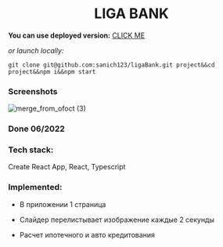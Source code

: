 <h1 align="center">LIGA BANK</h1>

**You can use deployed version:** [CLICK ME](https://liga-bank-rho.vercel.app/)

*or launch locally:*

`git clone git@github.com:sanich123/ligaBank.git project&&cd project&&npm i&&npm start`

### Screenshots

![merge_from_ofoct (3)](https://user-images.githubusercontent.com/70276651/227767590-73021d25-9a68-4182-bedb-c5ec989692c1.jpg)

### Done 06/2022

### Tech stack:
Create React App, React, Typescript

### Implemented:

* В приложении 1 страница

* Слайдер перелистывает изображение каждые 2 секунды

* Расчет ипотечного и авто кредитования
